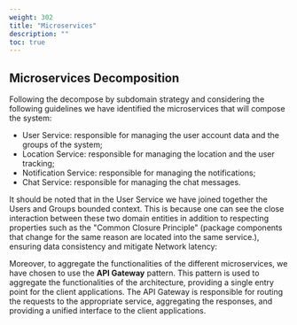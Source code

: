 ```yaml
---
weight: 302
title: "Microservices"
description: ""
toc: true
---
```


## Microservices Decomposition

Following the decompose by subdomain strategy and considering the following guidelines we have identified the microservices that will compose the system:

- User Service: responsible for managing the user account data and the groups of the system; 
- Location Service: responsible for managing the location and the user tracking;
- Notification Service: responsible for managing the notifications;
- Chat Service: responsible for managing the chat messages.

It should be noted that in the User Service we have joined together the Users and Groups bounded context. This is because one can see the close interaction between these two domain entities in addition to respecting properties such as the "Common Closure Principle" (package components that change for the same reason are located into the same service.), ensuring data consistency and mitigate Network latency:

Moreover, to aggregate the functionalities of the different microservices, we have chosen to use the **API Gateway** pattern. This pattern is used to aggregate the functionalities of the architecture, providing a single entry point for the client applications.
The API Gateway is responsible for routing the requests to the appropriate service, aggregating the responses, and providing a unified interface to the client applications.
